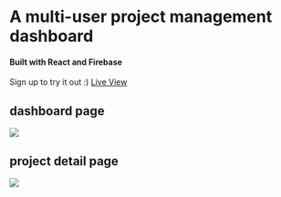 # A multi-user project management dashboard
<h4>Built with React and Firebase</h4>
<p>Sign up to try it out :)   <a href='https://cheeter-s-dashboard.web.app/'>Live View</a></p>
<h2>dashboard page</h2>
<img src='https://user-images.githubusercontent.com/87960642/189680913-4e11ffb0-1a38-4f8b-a123-857e7b26c2f7.png'>
<h2>project detail page</h2>
<img src='https://user-images.githubusercontent.com/87960642/189681413-099b1684-4448-40d6-8d73-c82e9800b203.png'>
